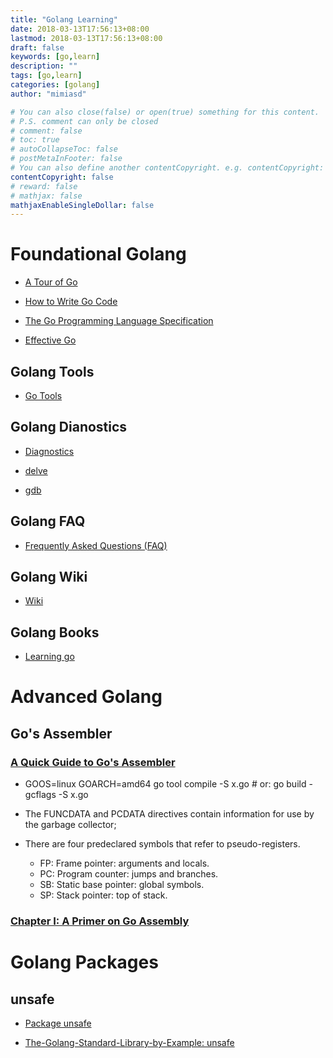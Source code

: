 ```yaml
---
title: "Golang Learning"
date: 2018-03-13T17:56:13+08:00
lastmod: 2018-03-13T17:56:13+08:00
draft: false
keywords: [go,learn]
description: ""
tags: [go,learn]
categories: [golang]
author: "mimiasd"

# You can also close(false) or open(true) something for this content.
# P.S. comment can only be closed
# comment: false
# toc: true
# autoCollapseToc: false
# postMetaInFooter: false
# You can also define another contentCopyright. e.g. contentCopyright: "This is another copyright."
contentCopyright: false
# reward: false
# mathjax: false
mathjaxEnableSingleDollar: false
---
```


# Foundational Golang 

- [A Tour of Go](https://tour.golang.org/welcome/1)

- [How to Write Go Code](https://golang.org/doc/code.html) 

- [The Go Programming Language Specification](https://golang.org/ref/spec)

- [Effective Go](https://golang.org/doc/effective_go.html)

## Golang Tools

- [Go Tools](https://golang.org/cmd/go/)

## Golang Dianostics

- [Diagnostics](https://golang.org/doc/diagnostics.html)

- [delve](https://github.com/derekparker/delve)

- [gdb](https://www.gnu.org/software/gdb/)

## Golang FAQ

- [Frequently Asked Questions (FAQ)](https://golang.org/doc/faq)

## Golang Wiki

- [Wiki](https://github.com/golang/go/wiki)

## Golang Books 

- [Learning go](https://miek.nl/go/)

# Advanced Golang

## Go's Assembler

### [A Quick Guide to Go's Assembler](https://golang.org/doc/asm)

- GOOS=linux GOARCH=amd64 go tool compile -S x.go        # or: go build -gcflags -S x.go

- The FUNCDATA and PCDATA directives contain information for use by the garbage collector;

- There are four predeclared symbols that refer to pseudo-registers.
  - FP: Frame pointer: arguments and locals.
  - PC: Program counter: jumps and branches.
  - SB: Static base pointer: global symbols.
  - SP: Stack pointer: top of stack.

### [Chapter I: A Primer on Go Assembly](https://github.com/teh-cmc/go-internals/tree/master/chapter1_assembly_primer)

# Golang Packages 

## unsafe

- [Package unsafe](https://golang.org/pkg/unsafe/)

- [The-Golang-Standard-Library-by-Example: unsafe](https://github.com/polaris1119/The-Golang-Standard-Library-by-Example/blob/master/chapter15/15.02.md)
